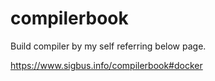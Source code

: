 # compilerbook

Build compiler by my self referring below page.

https://www.sigbus.info/compilerbook#docker
